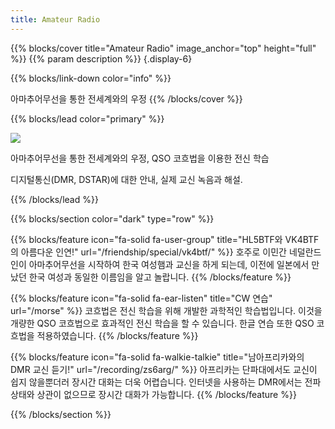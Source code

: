 ```yaml
---
title: Amateur Radio
---
```



{{% blocks/cover title="Amateur Radio" image_anchor="top" height="full" %}}
{{% param description %}}
{.display-6}

{{% blocks/link-down color="info" %}}

아마추어무선을 통한 전세계와의 우정
{{% /blocks/cover %}}



{{% blocks/lead color="primary" %}}

<div style="text-align: left;">
  <a href="https://hits.seeyoufarm.com">
    <img
      src="https://hits.seeyoufarm.com/api/count/incr/badge.svg?url=https%3A%2F%2Fhl5ky.github.io&count_bg=%230DC276&title_bg=%23555555&icon=&icon_color=%23E7E7E7&title=+%EB%B0%A9%EB%AC%B8%EC%9E%90+%EC%88%98+&edge_flat=false"
    />
  </a>
</div>

아마추어무선을 통한 전세계와의 우정, QSO 코흐법을 이용한 전신 학습<br>

디지털통신(DMR, DSTAR)에 대한 안내, 실제 교신 녹음과 해설.


{{% /blocks/lead %}}

{{% blocks/section color="dark" type="row" %}}

{{% blocks/feature icon="fa-solid fa-user-group" title="HL5BTF와 VK4BTF의 아름다운 인연!" url="/friendship/special/vk4btf/" %}}
호주로 이민간 네덜란드인이 아마추어무선을 시작하여 한국 여성햄과 교신을 하게 되는데, 이전에 일본에서 만났던 한국 여성과 동일한 이름임을 알고 놀랍니다.
{{% /blocks/feature %}}

<!-- 전등아이콘 fa-lightbulb-->
{{% blocks/feature icon="fa-solid fa-ear-listen" title="CW 연습" url="/morse" %}}
코흐법은 전신 학습을 위해 개발한 과학적인 학습법입니다. 이것을 개량한 QSO 코흐법으로 효과적인 전신 학습을 할 수 있습니다. 한글 연습 또한 QSO 코흐법을 적용하였습니다.
{{% /blocks/feature %}}

{{% blocks/feature icon="fa-solid fa-walkie-talkie" title="남아프리카와의 DMR 교신 듣기!" url="/recording/zs6arg/" %}}
아프리카는 단파대에서도 교신이 쉽지 않을뿐더러 장시간 대화는 더욱 어렵습니다. 인터넷을 사용하는 DMR에서는 전파상태와 상관이 없으므로 장시간 대화가 가능합니다.
{{% /blocks/feature %}}

{{% /blocks/section %}}
